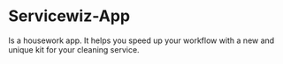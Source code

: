 # Servicewiz-App

Is a housework app. It helps you speed up your workflow with a new and unique kit for your cleaning service.
